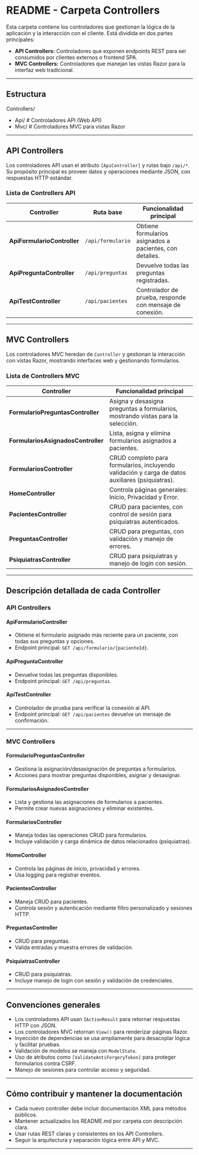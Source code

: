 # README - Carpeta Controllers

Esta carpeta contiene los controladores que gestionan la lógica de la aplicación y la interacción con el cliente. Está dividida en dos partes principales:

- **API Controllers:** Controladores que exponen endpoints REST para ser consumidos por clientes externos o frontend SPA.
- **MVC Controllers:** Controladores que manejan las vistas Razor para la interfaz web tradicional.

---

## Estructura

Controllers/
- Api/ # Controladores API (Web API)
- Mvc/ # Controladores MVC para vistas Razor


---

## API Controllers

Los controladores API usan el atributo `[ApiController]` y rutas bajo `/api/*`. Su propósito principal es proveer datos y operaciones mediante JSON, con respuestas HTTP estándar.

### Lista de Controllers API

| Controller                 | Ruta base           | Funcionalidad principal                                         |
|----------------------------|---------------------|----------------------------------------------------------------|
| **ApiFormularioController** | `/api/formulario`     | Obtiene formularios asignados a pacientes, con detalles.       |
| **ApiPreguntaController**   | `/api/preguntas`      | Devuelve todas las preguntas registradas.                      |
| **ApiTestController**       | `/api/pacientes`      | Controlador de prueba, responde con mensaje de conexión.       |

---

## MVC Controllers

Los controladores MVC heredan de `Controller` y gestionan la interacción con vistas Razor, mostrando interfaces web y gestionando formularios.

### Lista de Controllers MVC

| Controller                     | Funcionalidad principal                                                                                   |
|-------------------------------|----------------------------------------------------------------------------------------------------------|
| **FormularioPreguntasController** | Asigna y desasigna preguntas a formularios, mostrando vistas para la selección.                        |
| **FormulariosAsignadosController** | Lista, asigna y elimina formularios asignados a pacientes.                                             |
| **FormulariosController**           | CRUD completo para formularios, incluyendo validación y carga de datos auxiliares (psiquiatras).      |
| **HomeController**                  | Controla páginas generales: Inicio, Privacidad y Error.                                                |
| **PacientesController**             | CRUD para pacientes, con control de sesión para psiquiatras autenticados.                             |
| **PreguntasController**             | CRUD para preguntas, con validación y manejo de errores.                                              |
| **PsiquiatrasController**           | CRUD para psiquiatras y manejo de login con sesión.                                                  |

---

## Descripción detallada de cada Controller

### API Controllers

#### ApiFormularioController

- Obtiene el formulario asignado más reciente para un paciente, con todas sus preguntas y opciones.
- Endpoint principal: `GET /api/formulario/{pacienteId}`.

#### ApiPreguntaController

- Devuelve todas las preguntas disponibles.
- Endpoint principal: `GET /api/preguntas`.

#### ApiTestController

- Controlador de prueba para verificar la conexión al API.
- Endpoint principal: `GET /api/pacientes` devuelve un mensaje de confirmación.

---

### MVC Controllers

#### FormularioPreguntasController

- Gestiona la asignación/desasignación de preguntas a formularios.
- Acciones para mostrar preguntas disponibles, asignar y desasignar.

#### FormulariosAsignadosController

- Lista y gestiona las asignaciones de formularios a pacientes.
- Permite crear nuevas asignaciones y eliminar existentes.

#### FormulariosController

- Maneja todas las operaciones CRUD para formularios.
- Incluye validación y carga dinámica de datos relacionados (psiquiatras).

#### HomeController

- Controla las páginas de inicio, privacidad y errores.
- Usa logging para registrar eventos.

#### PacientesController

- Maneja CRUD para pacientes.
- Controla sesión y autenticación mediante filtro personalizado y sesiones HTTP.

#### PreguntasController

- CRUD para preguntas.
- Valida entradas y muestra errores de validación.

#### PsiquiatrasController

- CRUD para psiquiatras.
- Incluye manejo de login con sesión y validación de credenciales.

---

## Convenciones generales

- Los controladores API usan `IActionResult` para retornar respuestas HTTP con JSON.
- Los controladores MVC retornan `View()` para renderizar páginas Razor.
- Inyección de dependencias se usa ampliamente para desacoplar lógica y facilitar pruebas.
- Validación de modelos se maneja con `ModelState`.
- Uso de atributos como `[ValidateAntiForgeryToken]` para proteger formularios contra CSRF.
- Manejo de sesiones para controlar acceso y seguridad.

---

## Cómo contribuir y mantener la documentación

- Cada nuevo controller debe incluir documentación XML para métodos públicos.
- Mantener actualizados los README.md por carpeta con descripción clara.
- Usar rutas REST claras y consistentes en los API Controllers.
- Seguir la arquitectura y separación lógica entre API y MVC.

---


